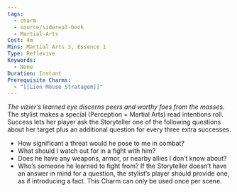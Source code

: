 ```yaml
---
tags:
  - charm
  - source/sidereal-book
  - Martial-Arts
Cost: 4m
Mins: Martial Arts 3, Essence 1
Type: Reflexive
Keywords:
  - None
Duration: Instant
Prerequisite Charms:
  - "[[Lion Mouse Stratagem]]"
---
```

*The vizier’s learned eye discerns peers and worthy foes from the masses.*
The stylist makes a special (Perception + Martial Arts) read intentions roll. Success lets her player ask the Storyteller one of the following questions about her target plus an additional question for every three extra successes. 
- How significant a threat would he pose to me in combat? 
- What should I watch out for in a fight with him? 
- Does he have any weapons, armor, or nearby allies I don’t know about? 
- Who’s someone he learned to fight from?
If the Storyteller doesn’t have an answer in mind for a question, the stylist’s player should provide one, as if introducing a fact. This Charm can only be used once per scene.